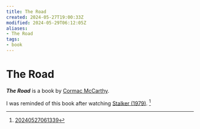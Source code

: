 ```yaml
---
title: The Road
created: 2024-05-27T19:00:33Z
modified: 2024-05-29T06:12:05Z
aliases:
- The Road
tags:
- book
---
```


# The Road

_**The Road**_ is a book by [Cormac McCarthy](cormac-mccarthy.md).

I was reminded of this book after watching [Stalker (1979)](stalker.md). [^1]

[^1]: [20240527061339](../entries/20240527061339.md)
